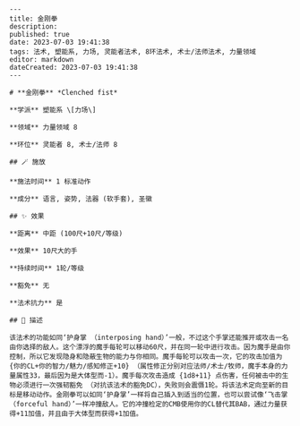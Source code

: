 
    ---
    title: 金刚拳
    description: 
    published: true
    date: 2023-07-03 19:41:38
    tags: 法术, 塑能系, 力场, 灵能者法术, 8环法术, 术士/法师法术, 力量领域
    editor: markdown
    dateCreated: 2023-07-03 19:41:38
    ---

    # **金刚拳** *Clenched fist*

    **学派** 塑能系 \[力场\] 

    **领域** 力量领域 8

    **环位** 灵能者 8, 术士/法师 8

    ## 🪄 施放

    **施法时间** 1 标准动作

    **成分** 语言, 姿势, 法器 (软手套), 圣徽

    ## ✨ 效果  

    **距离** 中距 (100尺+10尺/等级) 

    **效果** 10尺大的手 

    **持续时间** 1轮/等级 

    **豁免** 无

    **法术抗力** 是

    ## 📖 描述

    该法术的功能如同‘护身掌 （interposing hand）’一般，不过这个手掌还能推开或攻击一名由你选择的敌人。这个漂浮的魔手每轮可以移动60尺，并在同一轮中进行攻击。因为魔手是由你控制，所以它发现隐身和隐蔽生物的能力与你相同。魔手每轮可以攻击一次，它的攻击加值为 {你的CL+你的智力/魅力/感知修正+10} （属性修正分别对应法师/术士/牧师，魔手本身的力量属性33，最后因为是大体型而-1）。魔手每次攻击造成 {1d8+11} 点伤害，任何被击中的生物必须进行一次强韧豁免 （对抗该法术的豁免DC），失败则会震慑1轮。将该法术定向至新的目标是移动动作。金刚拳可以如同‘护身掌’一样将自己插入到适当的位置，也可以尝试像‘飞击掌 （forceful hand）’一样冲撞敌人。它的冲撞检定的CMB使用你的CL替代其BAB，通过力量获得+11加值，并且由于大体型而获得+1加值。
    